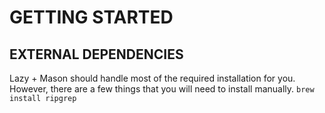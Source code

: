 
# GETTING STARTED

## EXTERNAL DEPENDENCIES
Lazy + Mason should handle most of the required installation for you. However, there are a few things that you will need to install manually.
`brew install ripgrep`


